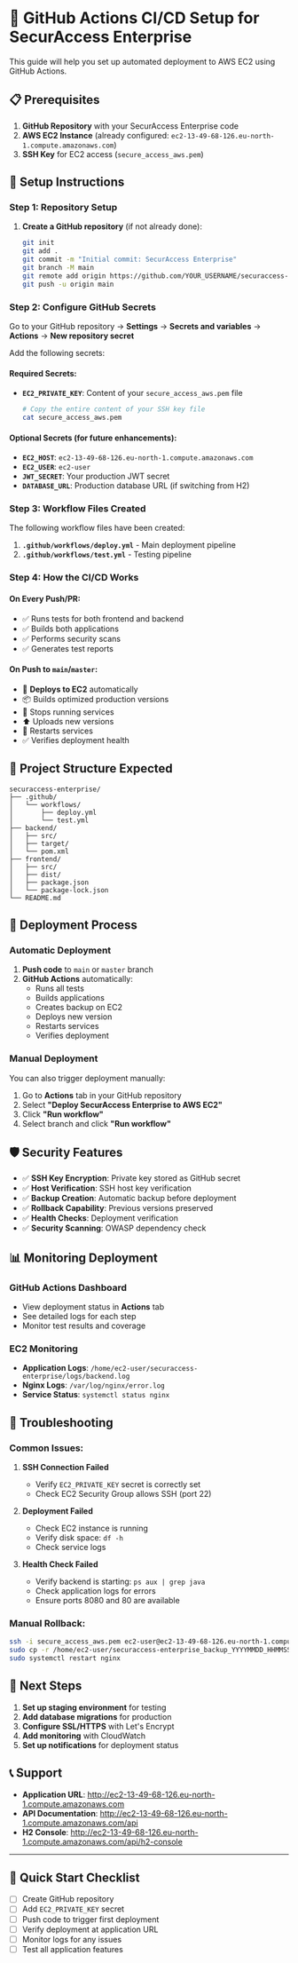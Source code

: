 # 🚀 GitHub Actions CI/CD Setup for SecurAccess Enterprise

This guide will help you set up automated deployment to AWS EC2 using GitHub Actions.

## 📋 Prerequisites

1. **GitHub Repository** with your SecurAccess Enterprise code
2. **AWS EC2 Instance** (already configured: `ec2-13-49-68-126.eu-north-1.compute.amazonaws.com`)
3. **SSH Key** for EC2 access (`secure_access_aws.pem`)

## 🔧 Setup Instructions

### Step 1: Repository Setup

1. **Create a GitHub repository** (if not already done):
   ```bash
   git init
   git add .
   git commit -m "Initial commit: SecurAccess Enterprise"
   git branch -M main
   git remote add origin https://github.com/YOUR_USERNAME/securaccess-enterprise.git
   git push -u origin main
   ```

### Step 2: Configure GitHub Secrets

Go to your GitHub repository → **Settings** → **Secrets and variables** → **Actions** → **New repository secret**

Add the following secrets:

#### Required Secrets:
- **`EC2_PRIVATE_KEY`**: Content of your `secure_access_aws.pem` file
  ```bash
  # Copy the entire content of your SSH key file
  cat secure_access_aws.pem
  ```

#### Optional Secrets (for future enhancements):
- **`EC2_HOST`**: `ec2-13-49-68-126.eu-north-1.compute.amazonaws.com`
- **`EC2_USER`**: `ec2-user`
- **`JWT_SECRET`**: Your production JWT secret
- **`DATABASE_URL`**: Production database URL (if switching from H2)

### Step 3: Workflow Files Created

The following workflow files have been created:

1. **`.github/workflows/deploy.yml`** - Main deployment pipeline
2. **`.github/workflows/test.yml`** - Testing pipeline

### Step 4: How the CI/CD Works

#### On Every Push/PR:
- ✅ Runs tests for both frontend and backend
- ✅ Builds both applications
- ✅ Performs security scans
- ✅ Generates test reports

#### On Push to `main`/`master`:
- 🚀 **Deploys to EC2** automatically
- 📦 Builds optimized production versions
- 🔄 Stops running services
- ⬆️ Uploads new versions
- 🔄 Restarts services
- ✅ Verifies deployment health

## 📁 Project Structure Expected

```
securaccess-enterprise/
├── .github/
│   └── workflows/
│       ├── deploy.yml
│       └── test.yml
├── backend/
│   ├── src/
│   ├── target/
│   └── pom.xml
├── frontend/
│   ├── src/
│   ├── dist/
│   ├── package.json
│   └── package-lock.json
└── README.md
```

## 🔄 Deployment Process

### Automatic Deployment
1. **Push code** to `main` or `master` branch
2. **GitHub Actions** automatically:
   - Runs all tests
   - Builds applications
   - Creates backup on EC2
   - Deploys new version
   - Restarts services
   - Verifies deployment

### Manual Deployment
You can also trigger deployment manually:
1. Go to **Actions** tab in your GitHub repository
2. Select **"Deploy SecurAccess Enterprise to AWS EC2"**
3. Click **"Run workflow"**
4. Select branch and click **"Run workflow"**

## 🛡️ Security Features

- ✅ **SSH Key Encryption**: Private key stored as GitHub secret
- ✅ **Host Verification**: SSH host key verification
- ✅ **Backup Creation**: Automatic backup before deployment
- ✅ **Rollback Capability**: Previous versions preserved
- ✅ **Health Checks**: Deployment verification
- ✅ **Security Scanning**: OWASP dependency check

## 📊 Monitoring Deployment

### GitHub Actions Dashboard
- View deployment status in **Actions** tab
- See detailed logs for each step
- Monitor test results and coverage

### EC2 Monitoring
- **Application Logs**: `/home/ec2-user/securaccess-enterprise/logs/backend.log`
- **Nginx Logs**: `/var/log/nginx/error.log`
- **Service Status**: `systemctl status nginx`

## 🚨 Troubleshooting

### Common Issues:

1. **SSH Connection Failed**
   - Verify `EC2_PRIVATE_KEY` secret is correctly set
   - Check EC2 Security Group allows SSH (port 22)

2. **Deployment Failed**
   - Check EC2 instance is running
   - Verify disk space: `df -h`
   - Check service logs

3. **Health Check Failed**
   - Verify backend is starting: `ps aux | grep java`
   - Check application logs for errors
   - Ensure ports 8080 and 80 are available

### Manual Rollback:
```bash
ssh -i secure_access_aws.pem ec2-user@ec2-13-49-68-126.eu-north-1.compute.amazonaws.com
sudo cp -r /home/ec2-user/securaccess-enterprise_backup_YYYYMMDD_HHMMSS/* /home/ec2-user/securaccess-enterprise/
sudo systemctl restart nginx
```

## 🎯 Next Steps

1. **Set up staging environment** for testing
2. **Add database migrations** for production
3. **Configure SSL/HTTPS** with Let's Encrypt
4. **Add monitoring** with CloudWatch
5. **Set up notifications** for deployment status

## 📞 Support

- **Application URL**: http://ec2-13-49-68-126.eu-north-1.compute.amazonaws.com
- **API Documentation**: http://ec2-13-49-68-126.eu-north-1.compute.amazonaws.com/api
- **H2 Console**: http://ec2-13-49-68-126.eu-north-1.compute.amazonaws.com/api/h2-console

---

## 🚀 Quick Start Checklist

- [ ] Create GitHub repository
- [ ] Add `EC2_PRIVATE_KEY` secret
- [ ] Push code to trigger first deployment
- [ ] Verify deployment at application URL
- [ ] Monitor logs for any issues
- [ ] Test all application features